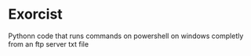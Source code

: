 # Exorcist
Pythonn code that runs commands on powershell on windows completly from an ftp server txt file
